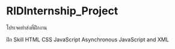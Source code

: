 # RIDInternship_Project
โปรเจคทำส่งที่ฝึกงาน

ฝึก Skill 
HTML
CSS
JavaScript
Asynchronous JavaScript and XML
